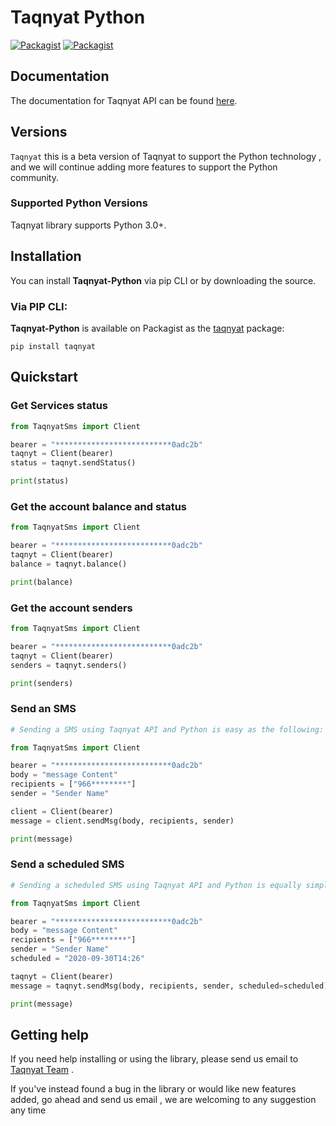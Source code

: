 # Taqnyat Python

[![Packagist](https://img.shields.io/badge/Python-v1.0.0-blue)](https://pypi.org/project/Taqnyat/)
[![Packagist](https://img.shields.io/badge/Download-12.4KB-Green)](https://pypi.org/project/Taqnyat/)

## Documentation

The documentation for Taqnyat API can be found [here][apidocs].

## Versions

`Taqnyat` this is a beta version of Taqnyat to support the Python technology , and we will continue adding more features to support the Python community.
### Supported Python Versions

Taqnyat library supports Python 3.0+.

## Installation

You can install **Taqnyat-Python** via pip CLI or by downloading the source.

### Via PIP CLI:

**Taqnyat-Python** is available on Packagist as the
[taqnyat]([![Packagist](https://img.shields.io/badge/repl-White)](https://pypi.org/project/Taqnyat/)
) package:

```
pip install taqnyat
```

## Quickstart

### Get Services status

```python
from TaqnyatSms import Client

bearer = "**************************0adc2b"
taqnyt = Client(bearer)
status = taqnyt.sendStatus()

print(status)
```

### Get the account balance and status

```python
from TaqnyatSms import Client

bearer = "**************************0adc2b"
taqnyt = Client(bearer)
balance = taqnyt.balance()

print(balance)
```

### Get the account senders

```python
from TaqnyatSms import Client

bearer = "**************************0adc2b"
taqnyt = Client(bearer)
senders = taqnyt.senders()

print(senders)
```

### Send an SMS

```python
# Sending a SMS using Taqnyat API and Python is easy as the following:

from TaqnyatSms import Client

bearer = "**************************0adc2b"
body = "message Content"
recipients = ["966********"]
sender = "Sender Name"

client = Client(bearer)
message = client.sendMsg(body, recipients, sender)

print(message)
```

### Send a scheduled SMS

```python
# Sending a scheduled SMS using Taqnyat API and Python is equally simple:

from TaqnyatSms import Client

bearer = "**************************0adc2b"
body = "message Content"
recipients = ["966********"]
sender = "Sender Name"
scheduled = "2020-09-30T14:26"

taqnyt = Client(bearer)
message = taqnyt.sendMsg(body, recipients, sender, scheduled=scheduled)

print(message)
```


## Getting help

If you need help installing or using the library, please send us email to [Taqnyat Team](mailto:dev@taqnyat.sa) .

If you've instead found a bug in the library or would like new features added, go ahead and send us email , we are welcoming to any suggestion any time

[apidocs]: http://dev.taqnyat.sa
[libdocs]: https://github.com/taqnyat/python/README.md
